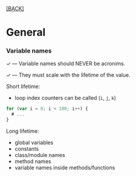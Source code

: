 [[BACK]](README.md)

# General

### Variable names

✓ — Variable names should NEVER be acronims.

✓ — They must scale with the lifetime of the value.

Short lifetime:
- loop index counters can be called (`i`, `j`, `k`)

```js
for (var i = 0; i < 100; i++) {
  # ...
}
```

Long lifetime:
- global variables
- constants
- class/module names
- method names
- variable names inside methods/functions
